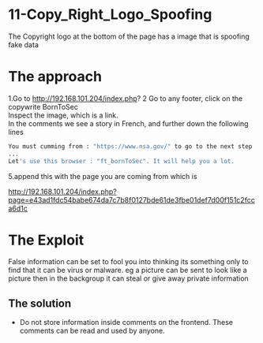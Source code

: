 # 11-Copy_Right_Logo_Spoofing

The Copyright logo at the bottom of the page has a image that is spoofing
fake data

# The approach

1.Go to http://192.168.101.204/index.php?
2 Go to any footer, click on the copywrite BornToSec  
Inspect the image, which is a link.  
In the comments we see a story in French, and further down the following lines
```bash
You must cumming from : "https://www.nsa.gov/" to go to the next step
...
Let's use this browser : "ft_bornToSec". It will help you a lot.
```

5.append this with the page you are coming from which is

http://192.168.101.204/index.php?page=e43ad1fdc54babe674da7c7b8f0127bde61de3fbe01def7d00f151c2fcca6d1c

# The Exploit #

False information can be set to fool you into thinking its something only to find that it can be virus or malware. eg a picture can be sent to look like a picture then in the backgroup it can steal or give away private information

## The solution
- Do not store information inside comments on the frontend. These comments can be read and used by anyone.
